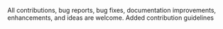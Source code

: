 All contributions, bug reports, bug fixes, documentation improvements, enhancements, and ideas are welcome.
Added contribution guidelines
